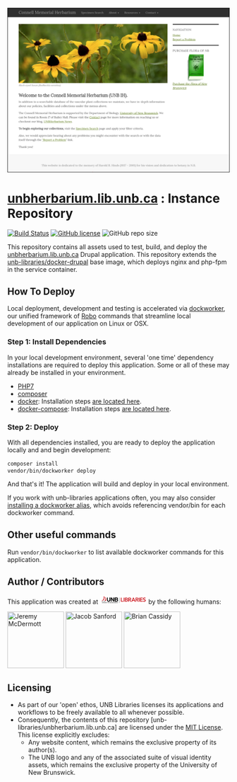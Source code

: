 ![unbherbarium.lib.unb.ca screenshot](https://github.com/unb-libraries/unbherbarium.lib.unb.ca/raw/prod/.dockworker/screenshot.png "unbherbarium.lib.unb.ca screenshot")
# [unbherbarium.lib.unb.ca](https://unbherbarium.lib.unb.ca/) : Instance Repository
[![Build Status](https://travis-ci.com/unb-libraries/unbherbarium.lib.unb.ca.svg?branch=prod)](https://travis-ci.com/unb-libraries/unbherbarium.lib.unb.ca) [![GitHub license](https://img.shields.io/github/license/unb-libraries/unbherbarium.lib.unb.ca)](https://github.com/unb-libraries/unbherbarium.lib.unb.ca/blob/dev/LICENSE) ![GitHub repo size](https://img.shields.io/github/repo-size/unb-libraries/unbherbarium.lib.unb.ca)

This repository contains all assets used to test, build, and deploy the [unbherbarium.lib.unb.ca](https://unbherbarium.lib.unb.ca) Drupal application. This repository extends the [unb-libraries/docker-drupal](https://github.com/unb-libraries/docker-drupal) base image, which deploys nginx and php-fpm in the service container.

## How To Deploy
Local deployment, development and testing is accelerated via [dockworker](https://github.com/unb-libraries/dockworker), our unified framework of [Robo](https://robo.li/) commands that streamline local development of our application on Linux or OSX.

### Step 1: Install Dependencies
In your local development environment, several 'one time' dependency installations are required to deploy this application. Some or all of these may already be installed in your environment.

* [PHP7](https://php.org/)
* [composer](https://getcomposer.org/)
* [docker](https://www.docker.com): Installation steps [are located here](https://docs.docker.com/install/).
* [docker-compose](https://docs.docker.com/compose/): Installation steps [are located here](https://docs.docker.com/compose/install/).

### Step 2: Deploy
With all dependencies installed, you are ready to deploy the application locally and and begin development:

```
composer install
vendor/bin/dockworker deploy
```

And that's it! The application will build and deploy in your local environment.

If you work with unb-libraries applications often, you may also consider [installing a dockworker alias](https://gist.github.com/JacobSanford/1448fece856be371060d0f16ccb1b194), which avoids referencing vendor/bin for each dockworker command.

## Other useful commands
Run ```vendor/bin/dockworker``` to list available dockworker commands for this application.

## Author / Contributors
This application was created at [![UNB Libraries](https://github.com/unb-libraries/assets/raw/master/unblibbadge.png "UNB Libraries")](https://lib.unb.ca/) by the following humans:

[//]: contributors

<a href="https://github.com/jtmcd75"><img src="https://avatars.githubusercontent.com/u/10372283?v=3" title="Jeremy McDermott" width="128" height="128"></a>
<a href="https://github.com/JacobSanford"><img src="https://avatars.githubusercontent.com/u/244894?v=3" title="Jacob Sanford" width="128" height="128"></a>
<a href="https://github.com/bricas"><img src="https://avatars.githubusercontent.com/u/18400?v=3" title="Brian Cassidy" width="128" height="128"></a>

[//]: contributors

## Licensing
- As part of our 'open' ethos, UNB Libraries licenses its applications and workflows to be freely available to all whenever possible.
- Consequently, the contents of this repository [unb-libraries/unbherbarium.lib.unb.ca] are licensed under the [MIT License](http://opensource.org/licenses/mit-license.html). This license explicitly excludes:
   - Any website content, which remains the exclusive property of its author(s).
   - The UNB logo and any of the associated suite of visual identity assets, which remains the exclusive property of the University of New Brunswick.